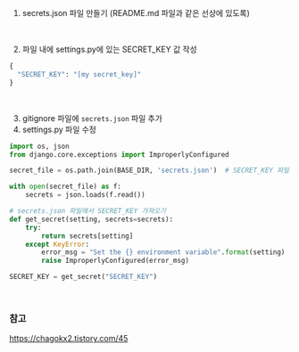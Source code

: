 1. secrets.json 파일 만들기 (README.md 파일과 같은 선상에 있도록)

<br>

2. 파일 내에 settings.py에 있는 SECRET_KEY 값 작성
```python
{
  "SECRET_KEY": "[my secret_key]"
}
```

<br>

3. gitignore 파일에 `secrets.json` 파일 추가 <br>
4. settings.py 파일 수정 
```python
import os, json
from django.core.exceptions import ImproperlyConfigured

secret_file = os.path.join(BASE_DIR, 'secrets.json')  # SECRET_KEY 파일 위치

with open(secret_file) as f:
    secrets = json.loads(f.read())

# secrets.json 파일에서 SECRET_KEY 가져오기    
def get_secret(setting, secrets=secrets):
    try:
        return secrets[setting]
    except KeyError:
        error_msg = "Set the {} environment variable".format(setting)
        raise ImproperlyConfigured(error_msg)

SECRET_KEY = get_secret("SECRET_KEY")
```

<br>

### 참고
https://chagokx2.tistory.com/45

